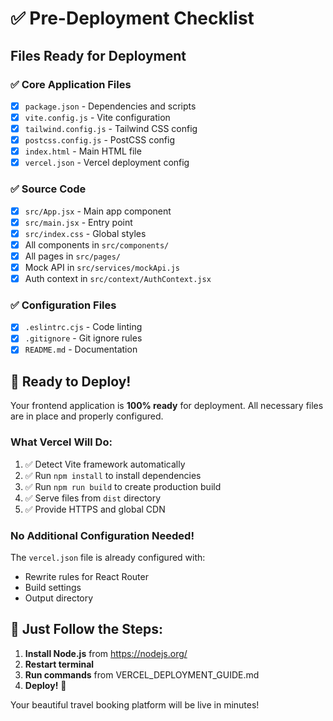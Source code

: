 # ✅ Pre-Deployment Checklist

## Files Ready for Deployment

### ✅ Core Application Files
- [x] `package.json` - Dependencies and scripts
- [x] `vite.config.js` - Vite configuration
- [x] `tailwind.config.js` - Tailwind CSS config
- [x] `postcss.config.js` - PostCSS config
- [x] `index.html` - Main HTML file
- [x] `vercel.json` - Vercel deployment config

### ✅ Source Code
- [x] `src/App.jsx` - Main app component
- [x] `src/main.jsx` - Entry point
- [x] `src/index.css` - Global styles
- [x] All components in `src/components/`
- [x] All pages in `src/pages/`
- [x] Mock API in `src/services/mockApi.js`
- [x] Auth context in `src/context/AuthContext.jsx`

### ✅ Configuration Files
- [x] `.eslintrc.cjs` - Code linting
- [x] `.gitignore` - Git ignore rules
- [x] `README.md` - Documentation

## 🚀 Ready to Deploy!

Your frontend application is **100% ready** for deployment. All necessary files are in place and properly configured.

### What Vercel Will Do:
1. ✅ Detect Vite framework automatically
2. ✅ Run `npm install` to install dependencies
3. ✅ Run `npm run build` to create production build
4. ✅ Serve files from `dist` directory
5. ✅ Provide HTTPS and global CDN

### No Additional Configuration Needed!
The `vercel.json` file is already configured with:
- Rewrite rules for React Router
- Build settings
- Output directory

## 🎯 Just Follow the Steps:

1. **Install Node.js** from https://nodejs.org/
2. **Restart terminal**
3. **Run commands** from VERCEL_DEPLOYMENT_GUIDE.md
4. **Deploy!** 🚀

Your beautiful travel booking platform will be live in minutes!


